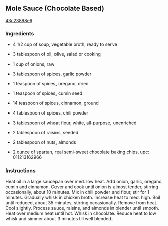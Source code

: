 ## Mole Sauce (Chocolate Based)

[43c23898e6](http://www.food.com/recipe/mole-sauce-chocolate-based-403219)

### Ingredients

 - 4 1/2 cup of soup, vegetable broth, ready to serve

 - 3 tablespoon of oil, olive, salad or cooking

 - 1 cup of onions, raw

 - 3 tablespoon of spices, garlic powder

 - 1 teaspoon of spices, oregano, dried

 - 1 teaspoon of spices, cumin seed

 - 14 teaspoon of spices, cinnamon, ground

 - 4 tablespoon of spices, chili powder

 - 3 tablespoon of wheat flour, white, all-purpose, unenriched

 - 2 tablespoon of raisins, seeded

 - 2 tablespoon of nuts, almonds

 - 2 ounce of spartan, real semi-sweet chocolate baking chips, upc: 011213162966

### Instructions

Heat oil in a large saucepan over med. low heat. Add onion, garlic, oregano, cumin and cinnamon. Cover and cook until onion is almost tender, stirring occasionally, about 10 minutes. Mix in chili powder and flour, stir for 1 minutes. Gradually whisk in chicken broth. Increase heat to med. high. Boil until reduced, about 35 minutes, stirring occasionally. Remove from heat. Cool slightly. Process sauce, raisins, and almonds in blender until smooth. Heat over medium heat until hot. Whisk in chocolate. Reduce heat to low whisk and simmer about 3 minutes till well blended.